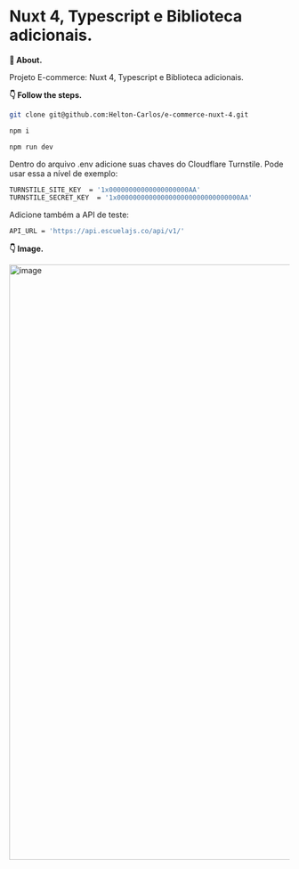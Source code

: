 # Nuxt 4, Typescript e Biblioteca adicionais.

**💬 About.**

Projeto E-commerce: Nuxt 4, Typescript e Biblioteca adicionais.

**👇 Follow the steps.**

```bash
git clone git@github.com:Helton-Carlos/e-commerce-nuxt-4.git
```

```bash
npm i
```

```bash
npm run dev
```

Dentro do arquivo .env adicione suas chaves do Cloudflare Turnstile.
Pode usar essa a nível de exemplo:

```bash
TURNSTILE_SITE_KEY  = '1x00000000000000000000AA'
TURNSTILE_SECRET_KEY  = '1x0000000000000000000000000000000AA'
```

Adicione também a API de teste:

```bash
API_URL = 'https://api.escuelajs.co/api/v1/'
```
**👇 Image.**


<img width="1422" height="1070" alt="image" src="https://github.com/user-attachments/assets/8095db27-2ba1-46cf-a6c2-af6a4405d054" />
